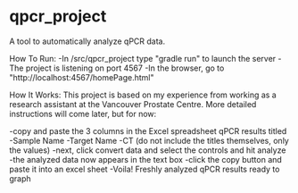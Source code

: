 # qpcr_project
A tool to automatically analyze qPCR data.

How To Run:
-In /src/qpcr_project type "gradle run" to launch the server
-The project is listening on port 4567
-In the browser, go to "http://localhost:4567/homePage.html"

How It Works:
This project is based on my experience from working as a research
assistant at the Vancouver Prostate Centre. More detailed instructions
will come later, but for now: 

-copy and paste the 3 columns in the Excel spreadsheet qPCR results titled 
	-Sample Name
	-Target Name
	-CT
(do not include the titles themselves, only the values)
-next, click convert data and select the controls and hit analyze
-the analyzed data now appears in the text box
-click the copy button and paste it into an excel sheet
-Voila! Freshly analyzed qPCR results ready to graph